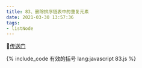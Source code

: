```yaml
---
title: 83、删除排序链表中的重复元素
date: 2021-03-30 13:57:36
tags:
- listNode
---
```

[传送门](https://leetcode-cn.com/problems/remove-duplicates-from-sorted-list/)


{% include_code 有效的括号 lang:javascript 83.js %}